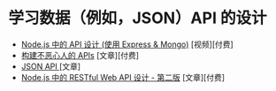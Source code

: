 # 学习数据（例如，JSON）API 的设计

* [Node.js 中的 API 设计 (使用 Express & Mongo)](https://frontendmasters.com/courses/api-design-nodejs/) [视频][付费]
* [构建不恶心人的 APIs](http://apisyouwonthate.com/) [文章][付费]
* [JSON API ](http://jsonapi.org/) [文章]
* [Node.js 中的 RESTful Web API 设计 - 第二版](https://www.amazon.com/RESTful-Web-API-Design-Node-JS/dp/1786469138?&_encoding=UTF8&tag=frontend-handbook-20&linkCode=ur2&linkId=65822660966bb9c5339b4b411ef25d73&camp=1789&creative=9325) [文章][付费]
